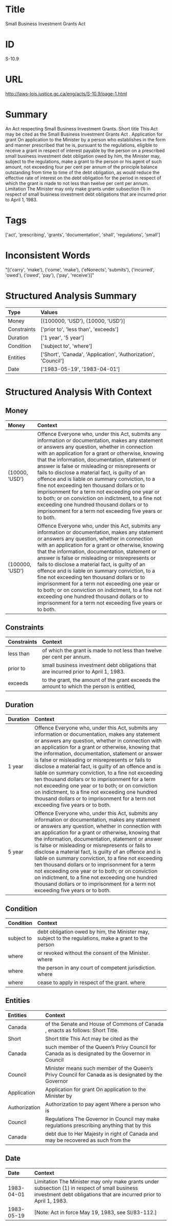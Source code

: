 # Title
Small Business Investment Grants Act


# ID
S-10.9

# URL
http://laws-lois.justice.gc.ca/eng/acts/S-10.9/page-1.html


# Summary
An Act respecting Small Business Investment Grants.
Short title This Act may be cited as the  Small Business Investment Grants Act .
Application for grant On application to the Minister by a person who establishes in the form and manner prescribed that he is, pursuant to the regulations, eligible to receive a grant in respect of interest payable by the person on a prescribed small business investment debt obligation owed by him, the Minister may, subject to the regulations, make a grant to the person or his agent of such amount, not exceeding four per cent per annum of the principle balance outstanding from time to time of the debt obligation, as would reduce the effective rate of interest on the debt obligation for the period in respect of which the grant is made to not less than twelve per cent per annum.
Limitation The Minister may only make grants under subsection (1) in respect of small business investment debt obligations that are incurred prior to April 1, 1983.


# Tags
['act', 'prescribing', 'grants', 'documentation', 'shall', 'regulations', 'small']


# Inconsistent Words
"[('carry', 'make'), ('come', 'make'), ('eNonects', 'submits'), ('incurred', 'owed'), ('owed', 'pay'), ('pay', 'receive')]"


# Structured Analysis Summary
| Type        | Values                                                         |
|:------------|:---------------------------------------------------------------|
| Money       | [(100000, 'USD'), (10000, 'USD')]                              |
| Constraints | ['prior to', 'less than', 'exceeds']                           |
| Duration    | ['1 year', '5 year']                                           |
| Condition   | ['subject to', 'where']                                        |
| Entities    | ['Short', 'Canada', 'Application', 'Authorization', 'Council'] |
| Date        | ['1983-05-19', '1983-04-01']                                   |


# Structured Analysis With Context
 


## Money
| Money           | Context                                                                                                                                                                                                                                                                                                                                                                                                                                                                                                                                                                                                                                                                            |
|:----------------|:-----------------------------------------------------------------------------------------------------------------------------------------------------------------------------------------------------------------------------------------------------------------------------------------------------------------------------------------------------------------------------------------------------------------------------------------------------------------------------------------------------------------------------------------------------------------------------------------------------------------------------------------------------------------------------------|
| (10000, 'USD')  | Offence Everyone who, under this Act, submits any information or documentation, makes any statement or answers any question, whether in connection with an application for a grant or otherwise, knowing that the information, documentation, statement or answer is false or misleading or misrepresents or fails to disclose a material fact, is guilty of an offence and is liable on summary conviction, to a fine not exceeding ten thousand dollars or to imprisonment for a term not exceeding one year or to both; or on conviction on indictment, to a fine not exceeding one hundred thousand dollars or to imprisonment for a term not exceeding five years or to both. |
| (100000, 'USD') | Offence Everyone who, under this Act, submits any information or documentation, makes any statement or answers any question, whether in connection with an application for a grant or otherwise, knowing that the information, documentation, statement or answer is false or misleading or misrepresents or fails to disclose a material fact, is guilty of an offence and is liable on summary conviction, to a fine not exceeding ten thousand dollars or to imprisonment for a term not exceeding one year or to both; or on conviction on indictment, to a fine not exceeding one hundred thousand dollars or to imprisonment for a term not exceeding five years or to both. |


## Constraints
| Constraints   | Context                                                                                   |
|:--------------|:------------------------------------------------------------------------------------------|
| less than     | of which the grant is made to not less than  twelve per cent per annum.                   |
| prior to      | small business investment debt obligations that are incurred prior to  April 1, 1983.     |
| exceeds       | to the grant, the amount of the grant exceeds the amount to which the person is entitled, |


## Duration
| Duration   | Context                                                                                                                                                                                                                                                                                                                                                                                                                                                                                                                                                                                                                                                                            |
|:-----------|:-----------------------------------------------------------------------------------------------------------------------------------------------------------------------------------------------------------------------------------------------------------------------------------------------------------------------------------------------------------------------------------------------------------------------------------------------------------------------------------------------------------------------------------------------------------------------------------------------------------------------------------------------------------------------------------|
| 1 year     | Offence Everyone who, under this Act, submits any information or documentation, makes any statement or answers any question, whether in connection with an application for a grant or otherwise, knowing that the information, documentation, statement or answer is false or misleading or misrepresents or fails to disclose a material fact, is guilty of an offence and is liable on summary conviction, to a fine not exceeding ten thousand dollars or to imprisonment for a term not exceeding one year or to both; or on conviction on indictment, to a fine not exceeding one hundred thousand dollars or to imprisonment for a term not exceeding five years or to both. |
| 5 year     | Offence Everyone who, under this Act, submits any information or documentation, makes any statement or answers any question, whether in connection with an application for a grant or otherwise, knowing that the information, documentation, statement or answer is false or misleading or misrepresents or fails to disclose a material fact, is guilty of an offence and is liable on summary conviction, to a fine not exceeding ten thousand dollars or to imprisonment for a term not exceeding one year or to both; or on conviction on indictment, to a fine not exceeding one hundred thousand dollars or to imprisonment for a term not exceeding five years or to both. |


## Condition
| Condition   | Context                                                                                               |
|:------------|:------------------------------------------------------------------------------------------------------|
| subject to  | debt obligation owed by him, the Minister may, subject to the regulations, make a grant to the person |
| where       | or revoked without the consent of the Minister. where                                                 |
| where       | the person in any court of competent jurisdiction. where                                              |
| where       | cease to apply in respect of the grant. where                                                         |


## Entities
| Entities      | Context                                                                                             |
|:--------------|:----------------------------------------------------------------------------------------------------|
| Canada        | of the Senate and House of Commons of Canada , enacts as follows: Short Title.                      |
| Short         | Short title This Act may be cited as the                                                            |
| Canada        | such member of the Queen’s Privy Council for Canada as is designated by the Governor in Council     |
| Council       | Minister means such member of the Queen’s Privy Council for Canada as is designated by the Governor |
| Application   | Application for grant On application to the Minister by                                             |
| Authorization | Authorization to pay agent Where a person who is                                                    |
| Council       | Regulations The Governor in  Council may make regulations prescribing anything that by this         |
| Canada        | debt due to Her Majesty in right of Canada and may be recovered as such from the                    |


## Date
| Date       | Context                                                                                                                                                              |
|:-----------|:---------------------------------------------------------------------------------------------------------------------------------------------------------------------|
| 1983-04-01 | Limitation The Minister may only make grants under subsection (1) in respect of small business investment debt obligations that are incurred prior to April 1, 1983. |
| 1983-05-19 | [Note: Act in force May 19, 1983,  see  SI/83-112.]                                                                                                                  |



